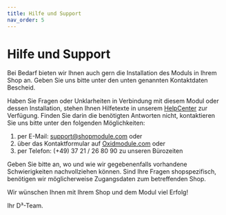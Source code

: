 ```yaml
---
title: Hilfe und Support
nav_order: 5
---
```


# Hilfe und Support

Bei Bedarf bieten wir Ihnen auch gern die Installation des Moduls in Ihrem Shop an. Geben Sie uns bitte unter den unten genannten Kontaktdaten Bescheid.

Haben Sie Fragen oder Unklarheiten in Verbindung mit diesem Modul oder dessen Installation, stehen Ihnen Hilfetexte in unserem [HelpCenter](https://faq.d3data.de/) zur Verfügung. Finden Sie darin die benötigten Antworten nicht, kontaktieren Sie uns bitte unter den folgenden Möglichkeiten:
1. per E-Mail: <support@shopmodule.com> oder
2. über das Kontaktformular auf [Oxidmodule.com](https://www.oxidmodule.com/) oder
3. per Telefon: (+49) 37 21 / 26 80 90 zu unseren Bürozeiten

Geben Sie bitte an, wo und wie wir gegebenenfalls vorhandene Schwierigkeiten nachvollziehen können. Sind Ihre Fragen shopspezifisch, benötigen wir möglicherweise Zugangsdaten zum betreffenden Shop.
 
Wir wünschen Ihnen mit Ihrem Shop und dem Modul viel Erfolg!

Ihr D³-Team.
